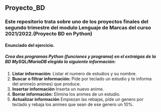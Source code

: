 ## Proyecto_BD

### Este repositorio trata sobre uno de los proyectos finales del segundo trimestre del modulo Lenguaje de Marcas del curso 2021/2022.(Proyecto BD en Python)

#### Enunciado del ejercicio.

##### Crea dos programas Python (funciones y programa) en el extraigas de la BD MySQL/MariaDB elegida la siguiente información:

1. **Listar información:** Listar el numero de estudios y su nombre.
2. **Buscar o filtrar información:** Pide por teclado un estudio y te informa del anime(o animes) que produce.
3. **Insertar información** Inserta un nuevo anime.
4. **Borrar información:** Elimina los animes de un estudio.
5. **Actualizar información** Empiezan las rebajas, pide un genero por teclado y rebaja los animes que sean de ese genero un 10%.
